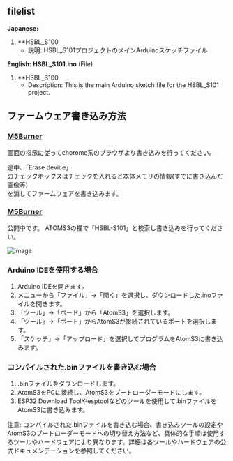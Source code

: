 ## filelist

**Japanese:**
1. **HSBL_S100
   - 説明: HSBL_S101プロジェクトのメインArduinoスケッチファイル
     
**English:**
**HSBL_S101.ino** (File)
1. **HSBL_S100
   - Description: This is the main Arduino sketch file for the HSBL_S101 project.

## ファームウェア書き込み方法
### [M5Burner](https://hsbl-ko-gyo.github.io/HSBL-S101/fw-tools/)
画面の指示に従ってchorome系のブラウザより書き込みを行ってください。

途中、「Erase device」  
のチェックボックスはチェックを入れると本体メモリの情報(すでに書き込んだ画像等)  
を消してファームウェアを書き込みます。  

### [M5Burner](https://docs.m5stack.com/en/download)
公開中です。 ATOMS3の欄で「HSBL-S101」と検索し書き込みを行ってください。

![image](https://github.com/HSBL-ko-gyo/HSBL-S101/assets/128065816/8f3c08dc-ccaa-4dad-96e0-bd8c87d7ed75)


### Arduino IDEを使用する場合

1. Arduino IDEを開きます。
2. メニューから「ファイル」->「開く」を選択し、ダウンロードした.inoファイルを開きます。
3. 「ツール」->「ボード」から「AtomS3」を選択します。
4. 「ツール」->「ポート」からAtomS3が接続されているポートを選択します。
5. 「スケッチ」->「アップロード」を選択してプログラムをAtomS3に書き込みます。
   
### コンパイルされた.binファイルを書き込む場合

1. .binファイルをダウンロードします。
2. AtomS3をPCに接続し、AtomS3をブートローダーモードにします。
3. ESP32 Download Toolやesptoolなどのツールを使用して.binファイルをAtomS3に書き込みます。

注意: コンパイルされた.binファイルを書き込む場合、書き込みツールの設定やAtomS3のブートローダーモードへの切り替え方法など、具体的な手順は使用するツールやハードウェアにより異なります。詳細は各ツールやハードウェアの公式ドキュメンテーションを参照してください。
